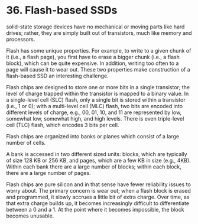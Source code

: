 # 36. Flash-based SSDs
solid-state storage devices have no mechanical or moving parts like hard drives; rather, they are simply built out of transistors, much like memory and processors.

Flash has some unique properties. For example, to write to a given chunk of it (i.e., a flash page), you first have to erase a bigger chunk (i.e., a flash block), which can be quite expensive. In addition, writing too often to a page will cause it to wear out. These two properties make construction of a flash-based SSD an interesting challenge. 

Flash chips are designed to store one or more bits in a single transistor; the level of charge trapped within the transistor is mapped to a binary value. In a single-level cell (SLC) flash, only a single bit is stored within a transistor (i.e., 1 or 0); with a multi-level cell (MLC) flash, two bits are encoded into different levels of charge, e.g., 00, 01, 10, and 11 are represented by low, somewhat low, somewhat high, and high levels. There is even triple-level cell (TLC) flash, which encodes 3 bits per cell.

Flash chips are organized into banks or planes which consist of a large number of cells.

A bank is accessed in two different sized units: blocks, which are typically of size 128 KB or 256 KB, and pages, which are a few KB in size (e.g., 4KB). Within each bank there are a large number of blocks; within each block, there are a large number of pages.

Flash chips are pure silicon and in that sense have fewer reliability issues to worry about. The primary concern is wear out; when a flash block is erased and programmed, it slowly accrues a little bit of extra charge. Over time, as that extra charge builds up, it becomes increasingly difficult to differentiate between a 0 and a 1. At the point where it becomes impossible, the block becomes unusable.

